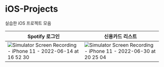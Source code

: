 # iOS-Projects
실습한 iOS 프로젝트 모음

|Spotify 로그인| 신용카드 리스트 |
| ---- | ---- |
|![Simulator Screen Recording - iPhone 11 - 2022-06-14 at 16 52 30](https://user-images.githubusercontent.com/65601189/173523810-ffbcb721-be92-4005-b02c-bcaaa17047c9.gif)| ![Simulator Screen Recording - iPhone 11 - 2022-06-30 at 20 25 04](https://user-images.githubusercontent.com/65601189/176665950-19ea42be-d47a-4fd3-bb4a-86a3d410bb1e.gif)|
